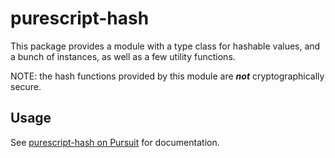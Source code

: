 # purescript-hash

This package provides a module with a type class for hashable values, and a
bunch of instances, as well as a few utility functions.

NOTE: the hash functions provided by this module are ***not*** cryptographically
secure.

## Usage

See [purescript-hash on Pursuit][1] for documentation.

[1]: https://pursuit.purescript.org/packages/purescript-hash
